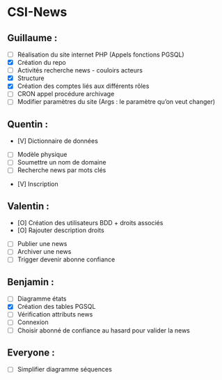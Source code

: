 # CSI-News

## Guillaume :
- [ ] Réalisation du site internet PHP (Appels fonctions PGSQL)
- [x] Création du repo
- [ ] Activités recherche news - couloirs acteurs
- [x] Structure
- [x] Création des comptes liés aux différents rôles
- [ ] CRON appel procédure archivage
- [ ] Modifier paramètres du site (Args : le paramètre qu’on veut changer)
## Quentin :
- [V] Dictionnaire de données
- [ ] Modèle physique
- [ ] Soumettre un nom de domaine
- [ ] Recherche news par mots clés
- [V] Inscription
## Valentin : 
- [O] Création des utilisateurs BDD + droits associés
- [O] Rajouter description droits
- [ ] Publier une news
- [ ] Archiver une news
- [ ] Trigger devenir abonne confiance
## Benjamin : 
- [ ] Diagramme états
- [x] Création des tables PGSQL
- [ ] Vérification attributs news 
- [ ] Connexion	
- [ ] Choisir abonné de confiance au hasard pour valider la news

## Everyone :
- [ ] Simplifier diagramme séquences
